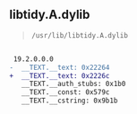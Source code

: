 ## libtidy.A.dylib

> `/usr/lib/libtidy.A.dylib`

```diff

 19.2.0.0.0
-  __TEXT.__text: 0x22264
+  __TEXT.__text: 0x2226c
   __TEXT.__auth_stubs: 0x1b0
   __TEXT.__const: 0x579c
   __TEXT.__cstring: 0x9b1b

```
